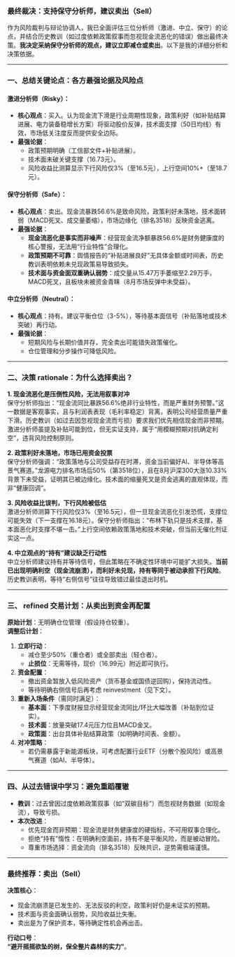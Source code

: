 ### 最终裁决：支持保守分析师，建议**卖出（Sell）**

作为风险裁判与辩论协调人，我已全面评估三位分析师（激进、中立、保守）的论点，并结合历史教训（如过度依赖政策叙事而忽视现金流恶化的错误）做出最终决策。**我决定采纳保守分析师的观点，建议立即减仓或卖出**。以下是我的详细分析和决策依据。

---

### 一、总结关键论点：各方最强论据及风险点
#### 激进分析师（Risky）：
- **核心观点**：买入。认为现金流下滑是行业周期性现象，政策利好（如补贴结算进展、电力装备稳增长方案）将驱动股价反弹，技术面支撑（50日均线）有效，市场低关注度反而提供安全边际。
- **最强论据**：  
  - 政策预期明确（工信部文件+补贴进展）。  
  - 技术面未破关键支撑（16.73元）。  
  - 风险收益比测算显示下行风险仅3%（至16.5元），上行空间10%+（至18.7元）。

#### 保守分析师（Safe）：
- **核心观点**：卖出。现金流暴跌56.6%是致命风险，政策利好未落地，技术面转弱（MACD死叉、成交量萎缩），市场边缘化（排名3518）反映资金逃离。
- **最强论据**：  
  - **现金流恶化是事实而非噪声**：经营现金流净额暴跌56.6%是财务健康度的核心警报，无法用“行业特性”合理化。  
  - **政策预期不可靠**：舆情报告的“补贴进展良好”无具体金额或时间表，历史教训表明依赖未兑现政策易导致损失。  
  - **技术面与资金面双重确认弱势**：成交量从15.47万手萎缩至2.29万手，MACD死叉，且板块未被资金青睐（8月市场反弹中未受益）。

#### 中立分析师（Neutral）：
- **核心观点**：持有。建议平衡仓位（3-5%），等待基本面信号（补贴落地或技术突破）再行动。
- **最强论据**：  
  - 短期风险与长期价值并存，完全卖出可能错失政策催化。  
  - 仓位管理和分步操作可降低风险。

---

### 二、决策 rationale：为什么选择卖出？
**1. 现金流恶化是压倒性风险，无法用叙事对冲**  
保守分析师指出：“现金流同比暴跌56.6%绝非行业特性，而是严重财务预警。”这一数据是客观事实，且与利润表表现（毛利率稳定）背离，表明公司经营质量严重下滑。历史教训（如过去因忽视现金流而亏损）要求我们优先相信现金而非预期。激进分析师虽提及补贴可能到位，但无实证支持，属于“用模糊预期对抗确定利空”，违背风险控制原则。

**2. 政策利好未落地，市场已用资金投票**  
保守分析师强调：“政策落地与公司受益存在时滞，资金当前偏好AI、半导体等高景气赛道。”龙源电力排名市场后50%（第3518位），且在8月沪深300大涨10.33%背景下未受益，证明其已被边缘化。技术面的缩量死叉是资金逃离的直观体现，而非“健康回调”。

**3. 风险收益比误判，下行风险被低估**  
激进分析师测算下行风险仅3%（至16.5元），但一旦现金流恶化引发恐慌，支撑位可能失效（下一支撑在16.18元）。保守分析师指出：“布林下轨只是技术支撑，基本面恶化时支撑不堪一击。”上行空间依赖政策落地和技术突破，但当前无催化剂证实这一点。

**4. 中立观点的“持有”建议缺乏行动性**  
中立分析师建议持有并等待信号，但此策略在不确定性环境中可能扩大损失。**当前已出现明确利空（现金流崩溃），而利好未兑现，持有等同于被动承担下行风险**。历史教训表明，等待“右侧信号”往往导致错过最佳退出时机。

---

### 三、 refined 交易计划：从卖出到资金再配置
**原始计划**：无明确仓位管理（假设持仓较重）。  
**调整后计划**：  
1. **立即行动**：  
   - 减仓至少50%（重仓者）或全部卖出（轻仓者）。  
   - **止损位**：无需等待，现价（16.99元）附近即可执行。  
2. **资金配置**：  
   - 撤出资金暂放入低风险资产（货币基金或国债逆回购），保持流动性。  
   - 等待明确右侧信号后再考虑 reinvestment（见下文）。  
3. **重新入场条件**（需同时满足）：  
   - **基本面**：下季度财报显示经营现金流同比/环比大幅改善（补贴到位证实）。  
   - **技术面**：放量突破17.4元压力位且MACD金叉。  
   - **政策面**：出台具体补贴结算政策（如明确时间表、金额）。  
4. **对冲策略**：  
   - 若仍需暴露于新能源板块，可考虑配置行业ETF（分散个股风险）或高景气赛道（如AI、半导体）。

---

### 四、从过去错误中学习：避免重蹈覆辙
- **教训**：过去曾因过度依赖政策叙事（如“双碳目标”）而忽视财务数据（如现金流），导致亏损。  
- **本次改进**：  
  - 优先现金而非预期：现金流是财务健康度的硬指标，不可用叙事合理化。  
  - 拒绝“持有”惰性：在明确利空面前，持有不是平衡风险，而是被动冒险。  
  - 尊重市场选择：资金流向（排名3518）反映共识，逆势需极端谨慎。

---

### 最终推荐：**卖出（Sell）**
**决策核心**：  
- 现金流崩溃是已发生的、无法反驳的利空，政策利好仍是未证实的预期。  
- 技术面与资金面确认弱势，风险收益比失衡。  
- 卖出是为了保护资本，等待确定性机会再出击。

**行动口号**：  
**“避开摇摇欲坠的树，保全整片森林的实力”**。